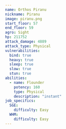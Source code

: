 ```yaml
---
name: Orthos Piranu
nickname: Piranu
image: piranu.png
start_floor: 57
end_floor: 59
agro: Sight
hp: 211752
attack_damage: 4889
attack_type: Physical
vulnerabilities:
  bind: true
  heavy: true
  sleep: true
  slow: true
  stun: true
abilities:
  - name: Flounder
    potency: 160
    type: Physical
    description: "instant"
job_specifics:
  SGE:
    difficulty: Easy
  WHM:
    difficulty: Easy
---
```

